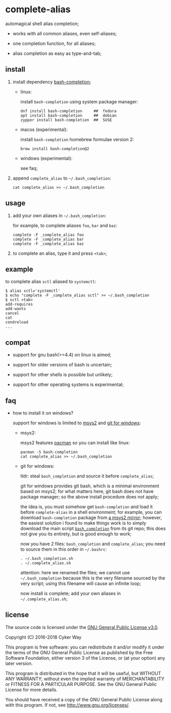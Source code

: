 # complete-alias

automagical shell alias completion;

-   works with all common aliases, even self-aliases;

-   one completion function, for all aliases;

-   alias completion as easy as type-and-tab;

## install

1.  install dependency [bash-completion][];

    -   linux:

        install `bash-completion` using system package manager:

            dnf install bash-completion     ##  fedora
            apt install bash-completion     ##  debian
            zypper install bash-completion  ##  SUSE

    -   macos (experimental):

        install `bash-completion` homebrew formulae version 2:

            brew install bash-completion@2

    -   windows (experimental):

        see faq;

2.  append `complete_alias` to `~/.bash_completion`:

        cat complete_alias >> ~/.bash_completion

## usage

1.  add your own aliases in `~/.bash_completion`:

    for example, to complete aliases `foo`, `bar` and `baz`:

        complete -F _complete_alias foo
        complete -F _complete_alias bar
        complete -F _complete_alias baz

2.  to complete an alias, type it and press `<tab>`;

## example

to complete alias `sctl` aliased to `systemctl`:

    $ alias sctl='systemctl'
    $ echo "complete -F _complete_alias sctl" >> ~/.bash_completion
    $ sctl <tab>
    add-requires
    add-wants
    cancel
    cat
    condreload
    ...

## compat

-   support for gnu bash(>=4.4) on linux is aimed;

-   support for older versions of bash is uncertain;

-   support for other shells is possible but unlikely;

-   support for other operating systems is experimental;

## faq

-   how to install it on windows?

    support for windows is limited to [msys2][] and [git for windows][gfw]:

    -   msys2:

        msys2 features [pacman][] so you can install like linux:

            pacman -S bash-completion
            cat complete_alias >> ~/.bash_completion

    -   git for windows:

        tldr: steal `bash_completion` and source it before `complete_alias`;

        git for windows provides git bash, which is a minimal environment based
        on msys2; for what matters here, git bash does not have package manager;
        so the above install procedure does not apply;

        the idea is, you must somehow get `bash-completion` and load it before
        `complete-alias` in a shell environment; for example, you can download
        `bash-completion` package from [a msys2 mirror][msys2-mirror]; however,
        the easiest solution i found to make things work is to simply download
        the main script [`bash_completion`][bash_completion] from its git repo;
        this does not give you its entirety, but is good enough to work;

        now you have 2 files: `bash_completion` and `complete_alias`; you need
        to source them in this order in `~/.bashrc`:

            . ~/.bash_completion.sh
            . ~/.complete_alias.sh

        attention: here we renamed the files; we cannot use `~/.bash_completion`
        because this is the very filename sourced by the very script; using this
        filename will cause an infinite loop;

        now install is complete; add your own aliases in `~/.complete_alias.sh`;

## license

The source code is licensed under the [GNU General Public License v3.0][GPLv3].

Copyright (C) 2016-2018 Cyker Way

This program is free software: you can redistribute it and/or modify it under
the terms of the GNU General Public License as published by the Free Software
Foundation, either version 3 of the License, or (at your option) any later
version.

This program is distributed in the hope that it will be useful, but WITHOUT ANY
WARRANTY; without even the implied warranty of MERCHANTABILITY or FITNESS FOR A
PARTICULAR PURPOSE.  See the GNU General Public License for more details.

You should have received a copy of the GNU General Public License along with
this program.  If not, see <http://www.gnu.org/licenses/>.

[GPLv3]: https://www.gnu.org/licenses/gpl-3.0.txt
[bash-completion]: https://github.com/scop/bash-completion
[bash_completion]: https://raw.githubusercontent.com/scop/bash-completion/master/bash_completion
[gfw]: https://gitforwindows.org/
[msys2-mirror]: http://repo.msys2.org/
[msys2]: http://www.msys2.org/
[pacman]: https://wiki.archlinux.org/index.php/Pacman
